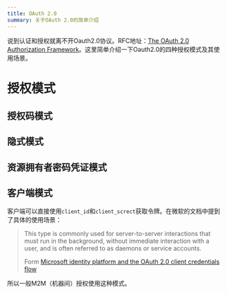 ```yaml
---
title: OAuth 2.0
summary: 关于OAuth 2.0的简单介绍
---
```


说到认证和授权就离不开Oauth2.0协议。RFC地址：[The OAuth 2.0 Authorization Framework](https://datatracker.ietf.org/doc/html/rfc6749)。这里简单介绍一下Oauth2.0的四种授权模式及其使用场景。

# 授权模式


## 授权码模式

## 隐式模式

## 资源拥有者密码凭证模式

## 客户端模式

客户端可以直接使用`client_id`和`client_screct`获取令牌。在微软的文档中提到了具体的使用场景：

> This type is commonly used for server-to-server interactions that must run in the background, without immediate interaction with a user, and is often referred to as daemons or service accounts.
> 
> Form [Microsoft identity platform and the OAuth 2.0 client credentials flow](https://learn.microsoft.com/en-us/entra/identity-platform/v2-oauth2-client-creds-grant-flow)

所以一般M2M（机器间）授权使用这种模式。
